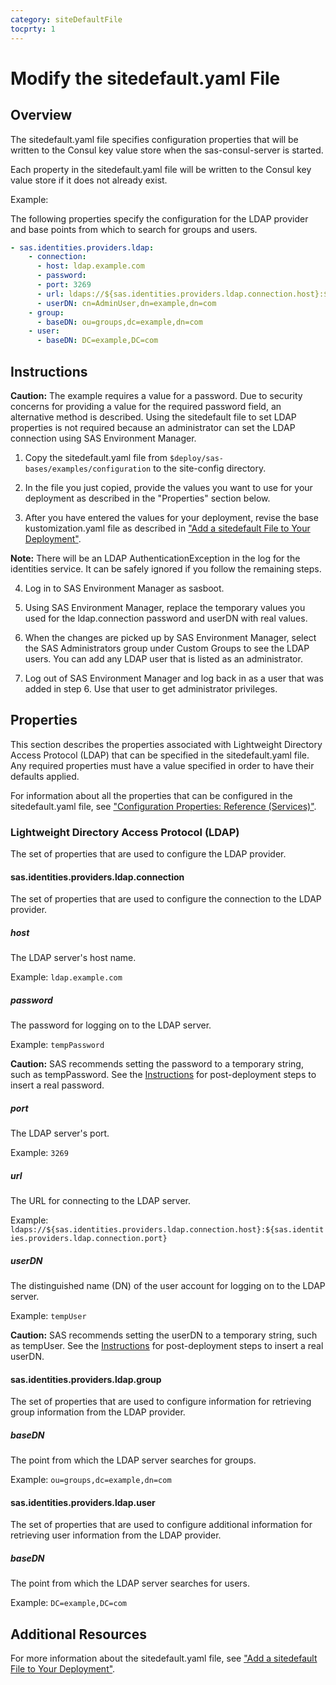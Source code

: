 ```yaml
---
category: siteDefaultFile
tocprty: 1
---
```


# Modify the sitedefault.yaml File

## Overview

The sitedefault.yaml file specifies configuration properties that will be
written to the Consul key value store when the sas-consul-server is started.

Each property in the sitedefault.yaml file will be written to the Consul key
value store if it does not already exist.

Example:

The following properties specify the configuration for the LDAP provider and
base points from which to search for groups and users.

```yaml
- sas.identities.providers.ldap:
    - connection:
      - host: ldap.example.com
      - password:
      - port: 3269
      - url: ldaps://${sas.identities.providers.ldap.connection.host}:${sas.identities.providers.ldap.connection.port}
      - userDN: cn=AdminUser,dn=example,dn=com
    - group:
      - baseDN: ou=groups,dc=example,dn=com
    - user:
      - baseDN: DC=example,DC=com
```

## Instructions

**Caution:** The example requires a value for a password. Due to security 
concerns for providing a value for the required password field, an alternative 
method is described. Using the sitedefault file to set LDAP properties is not 
required because an administrator can set the LDAP connection using SAS 
Environment Manager.   

1. Copy the sitedefault.yaml file from `$deploy/sas-bases/examples/configuration`
to the site-config directory.

2. In the file you just copied, provide the values you want to use for your
deployment as described in the "Properties" section below.

3. After you have entered the values for your deployment, revise the base
kustomization.yaml file as described in ["Add a sitedefault File to Your Deployment"](http://documentation.sas.com/?softwareId=mysas&softwareVersion=prod&docsetId=dplyml0phy0dkr&docsetTarget=n08u2yg8tdkb4jn18u8zsi6yfv3d.htm&locale=en#n19f4zubzxljtdn12lo0nkv4n4cf).

**Note:** There will be an LDAP AuthenticationException in the log for the 
identities service. It can be safely ignored if you follow the remaining steps.

4. Log in to SAS Environment Manager as sasboot. 

5. Using SAS Environment Manager, replace the temporary values you used for the
ldap.connection password and userDN with real values.

6. When the changes are picked up by SAS Environment Manager, select the SAS 
Administrators group under Custom Groups to see the LDAP users. You can add any 
LDAP user that is listed as an administrator.

7. Log out of SAS Environment Manager and log back in as a user that was added 
in step 6. Use that user to get administrator privileges.

## Properties
This section describes the properties associated with Lightweight Directory
Access Protocol (LDAP) that can be specified in the sitedefault.yaml file.
Any required properties must have a value specified in order to have their 
defaults applied.

For information about all the properties that can be configured in the
sitedefault.yaml file, see ["Configuration Properties: Reference (Services)"](http://documentation.sas.com/?softwareId=viyaadmin&softwareVersion=prod&docsetId=calconfigref&docsetTarget=n1wpcytddbiu6in1blfiul3bnh19.htm&locale=en).

### Lightweight Directory Access Protocol (LDAP)
The set of properties that are used to configure the LDAP provider.

#### sas.identities.providers.ldap.connection
The set of properties that are used to configure the connection to the LDAP provider.

##### host
The LDAP server's host name.

Example: `ldap.example.com`

##### password
The password for logging on to the LDAP server.

Example: `tempPassword`

**Caution:** SAS recommends setting the password to a temporary string,
such as tempPassword. See the [Instructions](#instructions) for post-deployment steps to insert a real password.

##### port
The LDAP server's port.

Example: `3269`

##### url
The URL for connecting to the LDAP server.

Example: `ldaps://${sas.identities.providers.ldap.connection.host}:${sas.identities.providers.ldap.connection.port}`

##### userDN
The distinguished name (DN) of the user account for logging on to the LDAP server.

Example: `tempUser`

**Caution:** SAS recommends setting the userDN to a temporary string,
such as tempUser. See the [Instructions](#instructions) for post-deployment steps to insert a real userDN.


#### sas.identities.providers.ldap.group
The set of properties that are used to configure information for retrieving group information from the LDAP provider.

##### baseDN
The point from which the LDAP server searches for groups.

Example: `ou=groups,dc=example,dn=com`


#### sas.identities.providers.ldap.user
The set of properties that are used to configure additional information for retrieving user information from the LDAP
provider.

##### baseDN
The point from which the LDAP server searches for users.

Example: `DC=example,DC=com`

## Additional Resources
For more information about the sitedefault.yaml file, see ["Add a sitedefault File to Your Deployment"](http://documentation.sas.com/?softwareId=mysas&softwareVersion=prod&docsetId=dplyml0phy0dkr&docsetTarget=n08u2yg8tdkb4jn18u8zsi6yfv3d.htm&locale=en#n19f4zubzxljtdn12lo0nkv4n4cf).